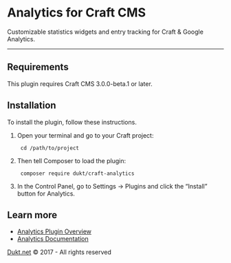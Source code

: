 # Analytics for Craft CMS

Customizable statistics widgets and entry tracking for Craft & Google Analytics.

-------------------------------------------

## Requirements

This plugin requires Craft CMS 3.0.0-beta.1 or later.

## Installation

To install the plugin, follow these instructions.

1. Open your terminal and go to your Craft project:

        cd /path/to/project

2. Then tell Composer to load the plugin:

        composer require dukt/craft-analytics

3. In the Control Panel, go to Settings → Plugins and click the “Install” button for Analytics.

## Learn more

- [Analytics Plugin Overview](https://dukt.net/craft/analytics/)
- [Analytics Documentation](https://dukt.net/craft/analytics/docs)

[Dukt.net](https://dukt.net/) © 2017 - All rights reserved